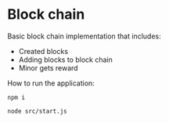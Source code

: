 # Block chain

Basic block chain implementation that includes:

- Created blocks
- Adding blocks to block chain
- Minor gets reward

How to run the application:

`npm i`

`node src/start.js`
